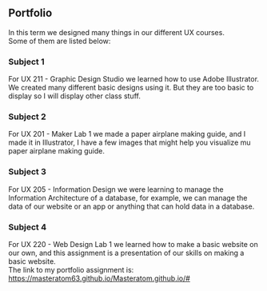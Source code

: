 ## Portfolio

In this term we designed many things in our different UX courses. </br>
Some of them are listed below: </br>

### Subject 1
For UX 211 - Graphic Design Studio we learned how to use Adobe Illustrator.</br>
We created many different basic designs using it. But they are too basic to display so I will display other class stuff.

### Subject 2
For UX 201 - Maker Lab 1 we made a paper airplane making guide, and I made it in Illustrator, I have a few images that might help you visualize mu paper airplane making guide. 

### Subject 3
For UX 205 - Information Design we were learning to manage the Information Architecture of a database, for example, we can manage the data of our website or an app or anything that can hold data in a database.

### Subject 4
For UX 220 - Web Design Lab 1 we learned how to make a basic website on our own, and this assignment is a presentation of our skills on making a basic website. </br>
The link to my portfolio assignment is: https://masteratom63.github.io/Masteratom.github.io/#
